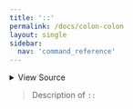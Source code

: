 ```yaml
---
title: '::'
permalink: /docs/colon-colon
layout: single
sidebar:
  nav: 'command_reference'
---
```




<details>
  <summary>View Source</summary>

{% highlight sh %}

!fn --shellpen-private contexts writeNullIfEmpty
!fn --shellpen-private writeDSL writeln ";;"
!fn --shellpen-private contexts pop
{% endhighlight %}

</details>



> Description of `::`







